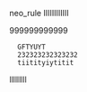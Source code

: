 neo_rule
IIIIIIIIIIII

999999999999

      GFTYUYT
      232323232323232
      tiitityiytitit
lllllllll

